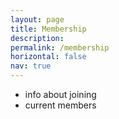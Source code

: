 ```yaml
---
layout: page
title: Membership
description: 
permalink: /membership
horizontal: false
nav: true
---
```


* info about joining
* current members